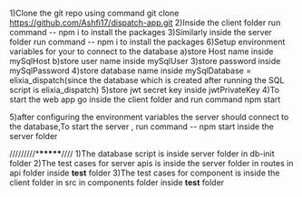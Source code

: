 1)Clone the git repo using command git clone https://github.com/Ashfi17/dispatch-app.git
2)Inside the client folder run command -- npm i to install the packages
3)Similarly inside the server folder run command -- npm i to install the packages
6)Setup environment variables for your to connect to the database
a)store Host name inside mySqlHost b)store user name inside mySqlUser 3)store password inside mySqlPassword 4)store database name inside mySqlDatabase = elixia_dispatch(since the database which is created after running the SQL script is elixia_dispatch) 5)store jwt secret key inside jwtPrivateKey
4)To start the web app go inside the client folder and run command npm start

5)after configuring the environment variables the server should connect to the database,To start the server , run command -- npm start inside the server folder

/////////\***\*\*\*\*\***////
1)The database script is inside server folder in db-init folder
2)The test cases for server apis is inside the server folder in routes in api folder inside **test** folder
3)The test cases for component is inside the client folder in src in components folder inside **test** folder

